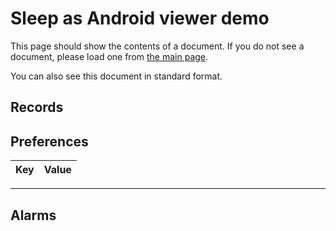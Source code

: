 # Sleep as Android viewer demo

This page should show the contents of a document.  If you do not see a document, please load one from [the main page](../../).

You can also see <a id="diary-standard-link">this document in standard format</a>.

## Records

<template class="diary-element" name="records"><div>

### Timing
<dl>
<dt>ID</dt>
<dd class="diary-element" name="Id"></dd>
<dt>Timezone</dt>
<dd class="diary-element" name="Tz"></dd>
<dt>Sleep time</dt>
<dd>
<span class="diary-element" name="From"><span class="diary-element" name="string"></span></span>
-
<span class="diary-element diary-date" name="start"></span>
</dd>
<dt>Wake time</dt>
<dd>
<span class="diary-element" name="To"><span class="diary-element" name="string"></span></span>
-
<span class="diary-element diary-date" name="end"></span>
</dd>
<dt>Next scheduled sleep tracking terminating alarm</dt>
<dd>
<span class="diary-element" name="Sched"><span class="diary-element" name="string"></span></span>
-
<span class="diary-element diary-date" name="alarm"></span>
</dd>
<dt>Hours between sleep and wake times</dt>
<dd class="diary-element" name="Hours"></dd>
</dl>

### Description
<dl>
<dt>Rating</dt>
<dd class="diary-element" name="Rating"></dd>
<dt>Comments</dt>
<dd class="diary-element" name="Comment-without"></dd>
<dt>Tags</dt>
<dd class="diary-element" name="Comment-tags"></dd>
<dt>Number of seconds where snoring was detected</dt>
<dd class="diary-element" name="Snore"></dd>
<dt>Average noise level during the night</dt>
<dd class="diary-element" name="Noise"></dd>
<dt>Total sleep cycles</dt>
<dd class="diary-element" name="Cycles"></dd>
<dt>Percentage of time spent in deep sleep</dt>
<dd class="diary-element" name="DeepSleep"></dd>
</dl>

### Other
<dl>
<dt>Amount of time spent awake</dt>
<dd class="diary-element" name="LenAdjust"></dd>
<dt>Geolocation</dt>
<dd class="diary-element" name="Geo"></dd>
</dl>

<div style="float:left;margin-right:1em">
<h4 style="text-align:center">Measurements</h4>
<table>
<thead>
<tr>
<th>Time</th>
<th>Activity</th>
<th>Noise</th>
</tr>
</thead>
<tbody>
<template class="diary-element" name="times">
<tr>
<td><span class="diary-element" name="hours"></span>:<span class="diary-element" name="minutes"></span></td>
<td class="diary-element" name="actigraphy"></td>
<td class="diary-element" name="noise"></td>
</tr>
</template>
</tbody>
</table>
</div>

<div style="float:left">
<h4 style="text-align:center">Events</h4>
<table>
<thead>
<tr>
<th>Time</th>
<th>Label</th>
<th>Value</th>
</tr>
</thead>
<tbody>
<template class="diary-element" name="events">
<tr>
<td class="diary-element" name="timestamp"></td>
<td class="diary-element" name="label"></td>
<td class="diary-element" name="value"></td>
</tr>
</template>
</tbody>
</table>
</div>

<hr style="clear:both">

</div></template>

## Preferences

<table class="diary-element diary-is-list" name="prefs">
<thead>
<tr>
<th>Key</th>
<th>Value</th>
</tr>
</thead>
<tbody>
<template class="diary-list">
<tr>
<td class="diary-key"></td>
<td class="diary-value"></td>
</tr>
</template>
</tbody>
</table>

<hr>

## Alarms

<pre class="diary-element diary-json" name="alarms"></pre>

<script src="../../sleep-diary-formats.js"></script>
<script src="../demo.js"></script>
